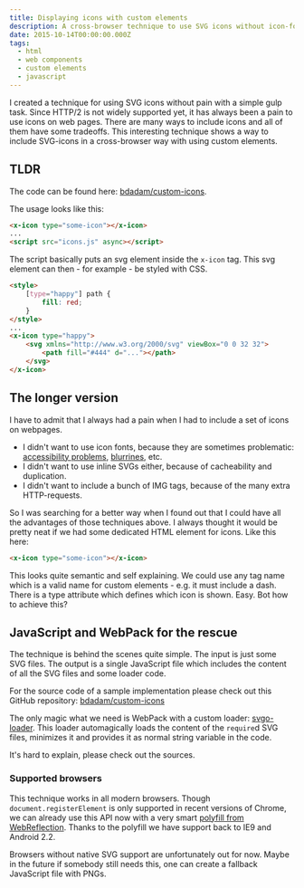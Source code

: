 ```yaml
---
title: Displaying icons with custom elements
description: A cross-browser technique to use SVG icons without icon-fonts
date: 2015-10-14T00:00:00.000Z
tags:
  - html
  - web components
  - custom elements
  - javascript
---
```


I created a technique for using SVG icons without pain with a simple gulp task. Since HTTP/2 is not widely supported yet, it has always been a pain to use icons on web pages. There are many ways to include icons and all of them have some tradeoffs. This interesting technique shows a way to include SVG-icons in a cross-browser way with using custom elements.

<!-- readmore -->

## TLDR

The code can be found here: [bdadam/custom-icons](https://github.com/bdadam/custom-icons).

The usage looks like this:

```HTML
<x-icon type="some-icon"></x-icon>
...
<script src="icons.js" async></script>
```

The script basically puts an svg element inside the `x-icon` tag. This svg element can then - for example - be styled with CSS.

```HTML
<style>
    [type="happy"] path {
        fill: red;
    }
</style>
...
<x-icon type="happy">
    <svg xmlns="http://www.w3.org/2000/svg" viewBox="0 0 32 32">
        <path fill="#444" d="..."></path>
    </svg>
</x-icon>
```

## The longer version

I have to admit that I always had a pain when I had to include a set of icons on webpages.
- I didn't want to use icon fonts, because they are sometimes problematic:
    [accessibility problems](https://github.com/FortAwesome/Font-Awesome/issues/6133), [blurrines](http://mir.aculo.us/2014/10/31/icon-fonts-vs-inline-svg/), etc.
- I didn't want to use inline SVGs either, because of cacheability and duplication.
- I didn't want to include a bunch of IMG tags, because of the many extra HTTP-requests.

So I was searching for a better way when I found out that I could have all the advantages of those techniques above.
I always thought it would be pretty neat if we had some dedicated HTML element for icons. Like this here:

```HTML
<x-icon type="some-icon"></x-icon>
```

This looks quite semantic and self explaining.
We could use any tag name which is a valid name for custom elements - e.g. it must include a dash.
There is a type attribute which defines which icon is shown. Easy. Bot how to achieve this?

## JavaScript and WebPack for the rescue

The technique is behind the scenes quite simple.
The input is just some SVG files.
The output is a single JavaScript file which includes the content of all the SVG files and some loader code.

For the source code of a sample implementation please check out this GitHub repository: [bdadam/custom-icons](https://github.com/bdadam/custom-icons)

The only magic what we need is WebPack with a custom loader: [svgo-loader](https://github.com/rpominov/svgo-loader).
This loader automagically loads the content of the `require`d SVG files, minimizes it and provides it as normal string variable in the code.

It's hard to explain, please check out the sources.

### Supported browsers

This technique works in all modern browsers.
Though `document.registerElement` is only supported in recent versions of Chrome, we can already use this API now
with a very smart [polyfill from WebReflection](https://github.com/WebReflection/document-register-element).
Thanks to the polyfill we have support back to IE9 and Android 2.2.

Browsers without native SVG support are unfortunately out for now. Maybe in the future if somebody still needs this, one can create a fallback JavaScript
file with PNGs.
